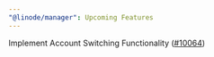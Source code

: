 ```yaml
---
"@linode/manager": Upcoming Features
---
```


Implement Account Switching Functionality ([#10064](https://github.com/linode/manager/pull/10064))
